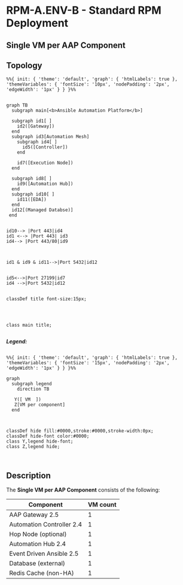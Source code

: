 # RPM-A.ENV-B - Standard RPM Deployment

## Single VM per AAP Component

## Topology

```mermaid
%%{ init: { 'theme': 'default', 'graph': { 'htmlLabels': true }, 'themeVariables': { 'fontSize': '10px', 'nodePadding': '2px', 'edgeWidth': '1px' } } }%%


graph TB
  subgraph main[<b>Ansible Automation Platform</b>]

  subgraph id1[ ]
    id2([Gateway])
  end
  subgraph id3[Automation Mesh]
    subgraph id4[ ]
      id5([Controller])
    end

    id7([Execution Node])
  end

  subgraph id8[ ]
    id9([Automation Hub])
  end
  subgraph id10[ ]
    id11([EDA])
  end
  id12[(Managed Databse)]
 end


id10--> |Port 443|id4
id1 <--> |Port 443| id3
id4--> |Port 443/80|id9



id1 & id9 & id11-->|Port 5432|id12


id5<-->|Port 27199|id7
id4 -->|Port 5432|id12


classDef title font-size:15px;




class main title;


```

**_Legend:_**

```mermaid

%%{ init: { 'theme': 'default', 'graph': { 'htmlLabels': true }, 'themeVariables': { 'fontSize': '15px', 'nodePadding': '2px', 'edgeWidth': '1px' } } }%%

graph
  subgraph legend
    direction TB

   Y([ VM  ])
   Z[VM per component]
  end



classDef hide fill:#0000,stroke:#0000,stroke-width:0px;
classDef hide-font color:#0000;
class Y,legend hide-font;
class Z,legend hide;



```

## Description

The **Single VM per AAP Component** consists of the following:

| Component             | VM count |
| --------------------- | -------- |
| AAP Gateway 2.5           | 1        |
| Automation Controller 2.4 | 1        |
| Hop Node (optional)   | 1        |
| Automation Hub 2.4        | 1        |
| Event Driven Ansible 2.5  | 1        |
| Database (external)   | 1        |
| Redis Cache (non-HA)  | 1        |
